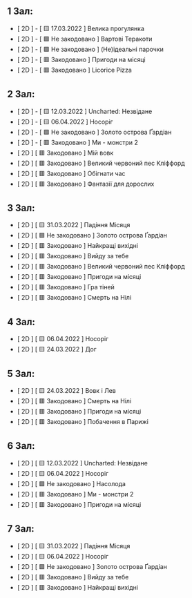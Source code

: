 ## 1 Зал:

- [ 2D ] - [ 🟨 17.03.2022 ] Велика прогулянка
- [ 2D ] - [ 🟩 Не закодовано ] Вартові Теракоти
- [ 2D ] - [ 🟩 Не закодовано ] (Не)ідеальні парочки
- [ 2D ] - [ 🟥 Закодовано ] Пригоди на місяці
- [ 2D ] - [ 🟥 Закодовано ] Licorice Pizza

## 2 Зал:

- [ 2D ] - [ 🟨 12.03.2022 ] Uncharted: Незвідане
- [ 2D ] - [ 🟨 06.04.2022 ] Носоріг
- [ 2D ] - [ 🟩 Не закодовано ] Золото острова Ґардіан
- [ 2D ] - [ 🟥 Закодовано ] Ми - монстри 2
- [ 2D ] [ 🟥 Закодовано ] Мій вовк
- [ 2D ] [ 🟥 Закодовано ] Великий червоний пес Кліффорд
- [ 2D ] [ 🟥 Закодовано ] Обігнати час
- [ 2D ] [ 🟥 Закодовано ] Фантазії для дорослих

## 3 Зал:

- [ 2D ] [ 🟨 31.03.2022 ] Падіння Місяця
- [ 2D ] [ 🟩 Не закодовано ] Золото острова Ґардіан
- [ 2D ] [ 🟥 Закодовано ] Найкращі вихідні
- [ 2D ] [ 🟥 Закодовано ] Вийду за тебе
- [ 2D ] [ 🟥 Закодовано ] Великий червоний пес Кліффорд
- [ 2D ] [ 🟥 Закодовано ] Пригоди на місяці
- [ 2D ] [ 🟥 Закодовано ] Гра тіней
- [ 2D ] [ 🟥 Закодовано ] Смерть на Нілі

## 4 Зал:

- [ 2D ] [ 🟨 06.04.2022 ] Носоріг
- [ 2D ] [ 🟨 24.03.2022 ] Дог

## 5 Зал:

- [ 2D ] [ 🟨 24.03.2022 ] Вовк і Лев
- [ 2D ] [ 🟥 Закодовано ] Смерть на Нілі
- [ 2D ] [ 🟥 Закодовано ] Пригоди на місяці
- [ 2D ] [ 🟥 Закодовано ] Побачення в Парижі

## 6 Зал:

- [ 2D ] [ 🟨 12.03.2022 ] Uncharted: Незвідане
- [ 2D ] [ 🟨 06.04.2022 ] Носоріг
- [ 2D ] [ 🟩 Не закодовано ] Насолода
- [ 2D ] [ 🟥 Закодовано ] Ми - монстри 2
- [ 2D ] [ 🟥 Закодовано ] Пригоди на місяці

## 7 Зал:

- [ 2D ] [ 🟨 31.03.2022 ] Падіння Місяця
- [ 2D ] [ 🟨 06.04.2022 ] Носоріг
- [ 2D ] [ 🟩 Не закодовано ] Золото острова Ґардіан
- [ 2D ] [ 🟥 Закодовано ] Вийду за тебе
- [ 2D ] [ 🟥 Закодовано ] Найкращі вихідні
